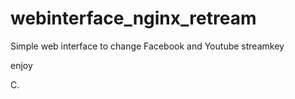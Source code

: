 # webinterface_nginx_retream

Simple web interface to change Facebook and Youtube streamkey

enjoy

C.
